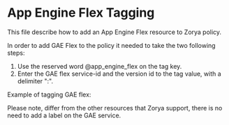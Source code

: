 # App Engine Flex Tagging

This file describe how to add an App Engine Flex resource to Zorya policy.

In order to add GAE Flex to the policy it needed to take the two following steps:

1. Use the reserved word @app_engine_flex on the tag key.
2. Enter the GAE flex service-id and the version id to the tag value, with a delimiter ":".

Example of tagging GAE flex:



Please note, differ from the other resources that Zorya support, there is no need to add a label on the GAE service.      
